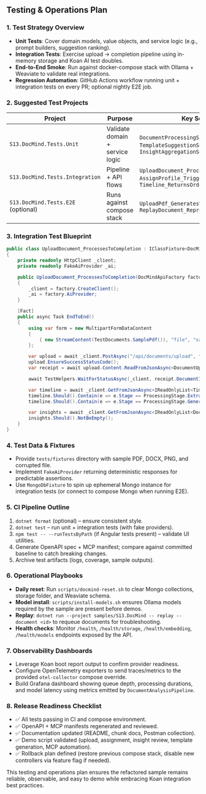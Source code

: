 ## **Testing & Operations Plan**

### 1. Test Strategy Overview

- **Unit Tests**: Cover domain models, value objects, and service logic (e.g., prompt builders, suggestion ranking).
- **Integration Tests**: Exercise upload → completion pipeline using in-memory storage and Koan AI test doubles.
- **End-to-End Smoke**: Run against docker-compose stack with Ollama + Weaviate to validate real integrations.
- **Regression Automation**: GitHub Actions workflow running unit + integration tests on every PR; optional nightly E2E job.

### 2. Suggested Test Projects

| Project | Purpose | Key Scenarios |
|---------|---------|---------------|
| `S13.DocMind.Tests.Unit` | Validate domain + service logic | `DocumentProcessingSummaryTests`, `TemplateSuggestionServiceTests`, `InsightAggregationServiceTests` |
| `S13.DocMind.Tests.Integration` | Pipeline + API flows | `UploadDocument_ProcessesToCompletion`, `AssignProfile_TriggersRequeue`, `Timeline_ReturnsOrderedEvents` |
| `S13.DocMind.Tests.E2E` (optional) | Runs against compose stack | `UploadPdf_GeneratesVisionAndTextInsights`, `ReplayDocument_ReprocessesSuccessfully` |

### 3. Integration Test Blueprint

```csharp
public class UploadDocument_ProcessesToCompletion : IClassFixture<DocMindApiFactory>
{
    private readonly HttpClient _client;
    private readonly FakeAiProvider _ai;

    public UploadDocument_ProcessesToCompletion(DocMindApiFactory factory)
    {
        _client = factory.CreateClient();
        _ai = factory.AiProvider;
    }

    [Fact]
    public async Task EndToEnd()
    {
        using var form = new MultipartFormDataContent
        {
            { new StreamContent(TestDocuments.SamplePdf()), "file", "sample.pdf" }
        };

        var upload = await _client.PostAsync("/api/documents/upload", form);
        upload.EnsureSuccessStatusCode();
        var receipt = await upload.Content.ReadFromJsonAsync<DocumentUploadReceipt>();

        await TestHelpers.WaitForStatusAsync(_client, receipt.DocumentId, DocumentProcessingStatus.Completed, TimeSpan.FromSeconds(45));

        var timeline = await _client.GetFromJsonAsync<IReadOnlyList<TimelineEntryResponse>>($"/api/documents/{receipt.DocumentId}/timeline");
        timeline.Should().Contain(e => e.Stage == ProcessingStage.ExtractText);
        timeline.Should().Contain(e => e.Stage == ProcessingStage.GenerateInsights);

        var insights = await _client.GetFromJsonAsync<IReadOnlyList<DocumentInsightResponse>>($"/api/documents/{receipt.DocumentId}/insights");
        insights.Should().NotBeEmpty();
    }
}
```

### 4. Test Data & Fixtures
- Provide `tests/fixtures` directory with sample PDF, DOCX, PNG, and corrupted file.
- Implement `FakeAiProvider` returning deterministic responses for predictable assertions.
- Use `MongoDbFixture` to spin up ephemeral Mongo instance for integration tests (or connect to compose Mongo when running E2E).

### 5. CI Pipeline Outline
1. `dotnet format` (optional) – ensure consistent style.
2. `dotnet test` – run unit + integration tests (with fake providers).
3. `npm test -- --runTestsByPath` (if Angular tests present) – validate UI utilities.
4. Generate OpenAPI spec + MCP manifest; compare against committed baseline to catch breaking changes.
5. Archive test artifacts (logs, coverage, sample outputs).

### 6. Operational Playbooks
- **Daily reset**: Run `scripts/docmind-reset.sh` to clear Mongo collections, storage folder, and Weaviate schema.
- **Model install**: `scripts/install-models.sh` ensures Ollama models required by the sample are present before demos.
- **Replay**: `dotnet run --project samples/S13.DocMind -- replay --document <id>` to requeue documents for troubleshooting.
- **Health checks**: Monitor `/health`, `/health/storage`, `/health/embedding`, `/health/models` endpoints exposed by the API.

### 7. Observability Dashboards
- Leverage Koan boot report output to confirm provider readiness.
- Configure OpenTelemetry exporters to send traces/metrics to the provided `otel-collector` compose override.
- Build Grafana dashboard showing queue depth, processing durations, and model latency using metrics emitted by `DocumentAnalysisPipeline`.

### 8. Release Readiness Checklist
- ✅ All tests passing in CI and compose environment.
- ✅ OpenAPI + MCP manifests regenerated and reviewed.
- ✅ Documentation updated (README, chunk docs, Postman collection).
- ✅ Demo script validated (upload, assignment, insight review, template generation, MCP automation).
- ✅ Rollback plan defined (restore previous compose stack, disable new controllers via feature flag if needed).

This testing and operations plan ensures the refactored sample remains reliable, observable, and easy to demo while embracing Koan integration best practices.
